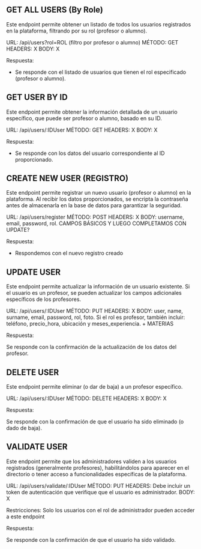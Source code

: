 ## GET ALL USERS (By Role)
Este endpoint permite obtener un listado de todos los usuarios registrados en la plataforma, filtrando por su rol (profesor o alumno).

URL: /api/users?rol=ROL (filtro por profesor o alumno)
MÉTODO: GET
HEADERS: X
BODY: X

Respuesta:

- Se responde con el listado de usuarios que tienen el rol especificado (profesor o alumno).

## GET USER BY ID
Este endpoint permite obtener la información detallada de un usuario específico, que puede ser profesor o alumno, basado en su ID.

URL: /api/users/:IDUser
MÉTODO: GET
HEADERS: X
BODY: X

Respuesta:

- Se responde con los datos del usuario correspondiente al ID proporcionado.


## CREATE NEW USER (REGISTRO)
Este endpoint permite registrar un nuevo usuario (profesor o alumno) en la plataforma. Al recibir los datos proporcionados, se encripta la contraseña antes de almacenarla en la base de datos para garantizar la seguridad.

URL: /api/users/register
MÉTODO: POST
HEADERS: X
BODY: username, email, password, rol. CAMPOS BÁSICOS Y LUEGO COMPLETAMOS CON UPDATE?

Respuesta:
- Respondemos con el nuevo registro creado


## UPDATE USER
Este endpoint permite actualizar la información de un usuario existente. Si el usuario es un profesor, se pueden actualizar los campos adicionales específicos de los profesores.

URL: /api/users/:IDUser
MÉTODO: PUT
HEADERS: X
BODY: user, name, surname, email, password, rol, foto. Si el rol es profesor, también incluir: teléfono, precio_hora, ubicación y meses_experiencia. + MATERIAS

Respuesta:

Se responde con la confirmación de la actualización de los datos del profesor. 


## DELETE USER
Este endpoint permite eliminar (o dar de baja) a un profesor específico.

URL: /api/users/:IDUser
MÉTODO: DELETE
HEADERS: X
BODY: X

Respuesta:

Se responde con la confirmación de que el usuario ha sido eliminado (o dado de baja).


## VALIDATE USER

Este endpoint permite que los administradores validen a los usuarios registrados (generalmente profesores), habilitándolos para aparecer en el directorio o tener acceso a funcionalidades específicas de la plataforma.

URL: /api/users/validate/:IDUser
MÉTODO: PUT
HEADERS: Debe incluir un token de autenticación que verifique que el usuario es administrador.
BODY: X

Restricciones: Solo los usuarios con el rol de administrador pueden acceder a este endpoint

Respuesta:

Se responde con la confirmación de que el usuario ha sido validado.